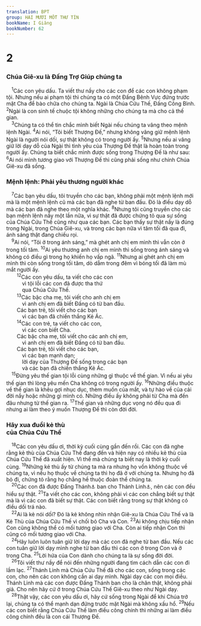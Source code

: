 ```yaml
---
translation: BPT
group: HAI MƯƠI MỐT THƯ TÍN
bookName: I Giăng 
bookNumber: 62
---
```


<div class="title"><h1>2</h1><h3>Chúa Giê-xu là Đấng Trợ Giúp chúng ta</h3></div>
<span class="verse 1gi_2_1"> <sup>1</sup>Các con yêu dấu. Ta viết thư nầy cho các con để các con không phạm tội. Nhưng nếu ai phạm tội thì chúng ta có một Đấng Bênh Vực đứng trước mặt Cha để bào chữa cho chúng ta. Ngài là Chúa Cứu Thế, Đấng Công Bình.</span>
<span class="verse 1gi_2_2"><sup>2</sup>Ngài là con sinh tế chuộc tội không những cho chúng ta mà cho cả thế gian.<br/></span>
<span class="verse 1gi_2_3"> <sup>3</sup>Chúng ta có thể tin chắc mình biết Ngài nếu chúng ta vâng theo mệnh lệnh Ngài.</span>
<span class="verse 1gi_2_4"><sup>4</sup>Ai nói, “Tôi biết Thượng Đế,” nhưng không vâng giữ mệnh lệnh Ngài là người nói dối, sự thật không có trong người ấy.</span>
<span class="verse 1gi_2_5"><sup>5</sup>Nhưng nếu ai vâng giữ lời dạy dỗ của Ngài thì tình yêu của Thượng Đế thật là hoàn toàn trong người ấy. Chúng ta biết chắc mình được sống trong Thượng Đế là như sau:</span>
<span class="verse 1gi_2_6"><sup>6</sup>Ai nói mình tương giao với Thượng Đế thì cũng phải sống như chính Chúa Giê-xu đã sống.<br/></span>
<div class="title"><h3>Mệnh lệnh: Phải yêu thương người khác</h3></div>
<span class="verse 1gi_2_7"> <sup>7</sup>Các bạn yêu dấu, tôi truyền cho các bạn, không phải một mệnh lệnh mới mà là một mệnh lệnh cũ mà các bạn đã nghe từ ban đầu. Đó là điều dạy dỗ mà các bạn đã nghe theo một nghĩa khác.</span>
<span class="verse 1gi_2_8"><sup>8</sup>Nhưng tôi cũng truyền cho các bạn mệnh lệnh nầy một lần nữa, vì sự thật đã được chứng tỏ qua sự sống của Chúa Cứu Thế cũng như qua các bạn. Các bạn thấy sự thật nầy là đúng trong Ngài, trong Chúa Giê-xu, và trong các bạn nữa vì tăm tối đã qua đi, ánh sáng thật đang chiếu rọi.<br/></span>
<span class="verse 1gi_2_9"> <sup>9</sup>Ai nói, “Tôi ở trong ánh sáng,” mà ghét anh chị em mình thì vẫn còn ở trong tối tăm.</span>
<span class="verse 1gi_2_10"><sup>10</sup>Ai yêu thương anh chị em mình thì sống trong ánh sáng và không có điều gì trong họ khiến họ vấp ngã.</span>
<span class="verse 1gi_2_11"><sup>11</sup>Nhưng ai ghét anh chị em mình thì còn sống trong tối tăm, dò dẫm trong đêm vì bóng tối đã làm mù mắt người ấy.<br/></span>
<span class="verse 1gi_2_12">  <sup>12</sup>Các con yêu dấu, ta viết cho các con<br/>   vì tội lỗi các con đã được tha thứ<br/>   qua Chúa Cứu Thế.<br/></span>
<span class="verse 1gi_2_13">  <sup>13</sup>Các bậc cha mẹ, tôi viết cho anh chị em<br/>   vì anh chị em đã biết Đấng có từ ban đầu.<br/>  Các bạn trẻ, tôi viết cho các bạn<br/>   vì các bạn đã chiến thắng Kẻ Ác.<br/></span>
<span class="verse 1gi_2_14">  <sup>14</sup>Các con trẻ, ta viết cho các con,<br/>   vì các con biết Cha.<br/>  Các bậc cha mẹ, tôi viết cho các anh chị em,<br/>   vì anh chị em đã biết Đấng có từ ban đầu.<br/>  Các bạn trẻ, tôi viết cho các bạn,<br/>   vì các bạn mạnh dạn;<br/>   lời dạy của Thượng Đế sống trong các bạn<br/>   và các bạn đã chiến thắng Kẻ Ác.<br/></span>
<span class="verse 1gi_2_15"> <sup>15</sup>Đừng yêu thế gian tội lỗi cùng những gì thuộc về thế gian. Vì nếu ai yêu thế gian thì lòng yêu mến Cha không có trong người ấy.</span>
<span class="verse 1gi_2_16"><sup>16</sup>Những điều thuộc về thế gian là khêu gợi nhục dục, thèm muốn của mắt, và tự hào về của cải đời nầy hoặc những gì mình có. Những điều ấy không phải từ Cha mà đến đâu nhưng từ thế gian ra.</span>
<span class="verse 1gi_2_17"><sup>17</sup>Thế gian và những dục vọng nó đều qua đi nhưng ai làm theo ý muốn Thượng Đế thì còn đời đời.<br/></span>
<div class="title"><h3>Hãy xua đuổi kẻ thù<br/>của Chúa Cứu Thế</h3></div>
<span class="verse 1gi_2_18"> <sup>18</sup>Các con yêu dấu ơi, thời kỳ cuối cùng gần đến rồi. Các con đã nghe rằng kẻ thù của Chúa Cứu Thế đang đến và hiện nay có nhiều kẻ thù của Chúa Cứu Thế đã xuất hiện. Vì thế mà chúng ta biết nay là thời kỳ cuối cùng.</span>
<span class="verse 1gi_2_19"><sup>19</sup>Những kẻ thù ấy từ chúng ta mà ra nhưng họ vốn không thuộc về chúng ta, vì nếu họ thuộc về chúng ta thì họ đã ở với chúng ta. Nhưng họ đã bỏ đi, chứng tỏ rằng họ chẳng hề thuộc đoàn thể chúng ta.<br/></span>
<span class="verse 1gi_2_20"> <sup>20</sup>Các con đã được Đấng Thánh<a data-toggle="tooltip" data-placement="bottom" title="Thượng Đế hay Chúa Cứu Thế.">⚓</a> ban cho Thánh Linh<a data-toggle="tooltip" data-placement="bottom" title="Nguyên bản là “xức dầu.” Đây có nghĩa là Thánh Linh. Hay cũng có nghĩa là lời dạy dỗ hay chân lý dùng trong câu 24. Xem thêm câu 27.">⚓</a>, nên các con đều hiểu sự thật.</span>
<span class="verse 1gi_2_21"><sup>21</sup>Ta viết cho các con, không phải vì các con chẳng biết sự thật mà là vì các con đã biết sự thật. Các con biết rằng trong sự thật không có điều dối trá nào.<br/></span>
<span class="verse 1gi_2_22"> <sup>22</sup>Ai là kẻ nói dối? Đó là kẻ không nhìn nhận Giê-xu là Chúa Cứu Thế và là Kẻ Thù của Chúa Cứu Thế vì chối bỏ Cha và Con.</span>
<span class="verse 1gi_2_23"><sup>23</sup>Ai không chịu tiếp nhận Con cũng không thể có mối tương giao với Cha. Còn ai tiếp nhận Con thì cũng có mối tương giao với Cha.<br/></span>
<span class="verse 1gi_2_24"> <sup>24</sup>Hãy luôn luôn tuân giữ lời dạy mà các con đã nghe từ ban đầu. Nếu các con tuân giữ lời dạy mình nghe từ ban đầu thì các con ở trong Con và ở trong Cha.</span>
<span class="verse 1gi_2_25"><sup>25</sup>Lời hứa của Con dành cho chúng ta là sự sống đời đời.<br/></span>
<span class="verse 1gi_2_26"> <sup>26</sup>Tôi viết thư nầy để nói đến những người đang tìm cách dẫn các con đi lầm lạc.</span>
<span class="verse 1gi_2_27"><sup>27</sup>Thánh Linh mà Chúa Cứu Thế đã cho các con, sống trong các con, cho nên các con không cần ai dạy mình. Ngài dạy các con mọi điều. Thánh Linh mà các con được Đấng Thánh ban cho là chân thật, không phải giả. Cho nên hãy cứ ở trong Chúa Cứu Thế Giê-xu theo như Ngài dạy.<br/></span>
<span class="verse 1gi_2_28"> <sup>28</sup>Thật vậy, các con yêu dấu ơi, hãy cứ sống trong Ngài để khi Chúa trở lại, chúng ta có thể mạnh dạn đứng trước mặt Ngài mà không xấu hổ.</span>
<span class="verse 1gi_2_29"><sup>29</sup>Nếu các con biết rằng Chúa Cứu Thế làm điều công chính thì những ai làm điều công chính đều là con cái Thượng Đế.<br/></span>

